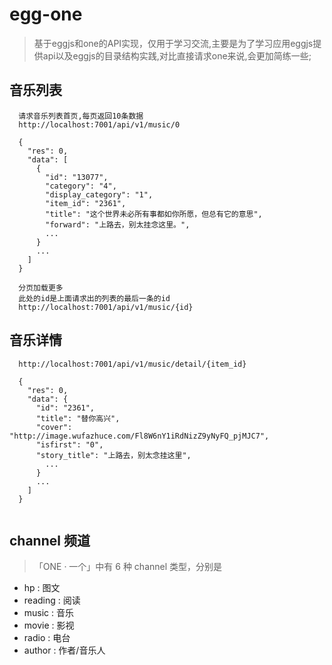 # egg-one

> 基于eggjs和one的API实现，仅用于学习交流,主要是为了学习应用eggjs提供api以及eggjs的目录结构实践,对比直接请求one来说,会更加简练一些;

## 音乐列表

```
  请求音乐列表首页,每页返回10条数据
  http://localhost:7001/api/v1/music/0

  {
    "res": 0,
    "data": [
      {
        "id": "13077",
        "category": "4",
        "display_category": "1",
        "item_id": "2361",
        "title": "这个世界未必所有事都如你所愿，但总有它的意思",
        "forward": "上路去，别太挂念这里。",
        ...
      }
      ...
    ]
  }

  分页加载更多
  此处的id是上面请求出的列表的最后一条的id
  http://localhost:7001/api/v1/music/{id}
```
## 音乐详情

```
  http://localhost:7001/api/v1/music/detail/{item_id}

  {
    "res": 0,
    "data": {
      "id": "2361",
      "title": "替你高兴",
      "cover": "http://image.wufazhuce.com/Fl8W6nY1iRdNizZ9yNyFQ_pjMJC7",
      "isfirst": "0",
      "story_title": "上路去，别太念挂这里",
        ...
      }
      ...
    ]
  }
  
```



## channel 频道

>「ONE · 一个」中有 6 种 channel 类型，分别是

- hp : 图文
- reading : 阅读
- music : 音乐
- movie : 影视
- radio : 电台
- author : 作者/音乐人